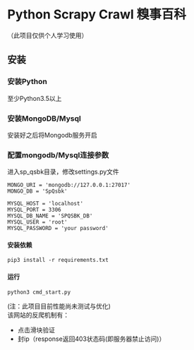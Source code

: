 # Python Scrapy Crawl 糗事百科
（此项目仅供个人学习使用）
## 安装

### 安装Python

至少Python3.5以上

### 安装MongoDB/Mysql

安装好之后将Mongodb服务开启

### 配置mongodb/Mysql连接参数

进入sp_qsbk目录，修改settings.py文件
```
MONGO_URI = 'mongodb://127.0.0.1:27017'
MONGO_DB = 'SpQsbk'
```
```
MYSQL_HOST = 'localhost'
MYSQL_PORT = 3306
MYSQL_DB_NAME = 'SPQSBK_DB'
MYSQL_USER = 'root'
MYSQL_PASSWORD = 'your password'
```

#### 安装依赖

```
pip3 install -r requirements.txt
```

#### 运行

```
python3 cmd_start.py
```
(注：此项目目前性能尚未测试与优化)<br>
该网站的反爬机制有：
- 点击滑块验证
- 封ip（response返回403状态码(即服务器禁止访问)）
